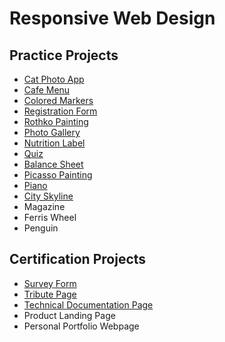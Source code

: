 # Responsive Web Design
## Practice Projects
- [Cat Photo App](https://github.com/karan-cheema/FreeCodeCamp.org/tree/main/Responsive%20Web%20Design/CatPhotoApp)
- [Cafe Menu](https://github.com/karan-cheema/FreeCodeCamp.org/tree/main/Responsive%20Web%20Design/Cafe%20Menu)
- [Colored Markers](https://github.com/karan-cheema/FreeCodeCamp.org/tree/main/Responsive%20Web%20Design/Colored%20Markers)
- [Registration Form](https://github.com/karan-cheema/FreeCodeCamp.org/tree/main/Responsive%20Web%20Design/Registration%20Form)
- [Rothko Painting](https://github.com/karan-cheema/FreeCodeCamp.org/tree/main/Responsive%20Web%20Design/Rothko%20Painting)
- [Photo Gallery](https://github.com/karan-cheema/FreeCodeCamp.org/tree/main/Responsive%20Web%20Design/Photo%20Gallery)
- [Nutrition Label](https://github.com/karan-cheema/FreeCodeCamp.org/tree/main/Responsive%20Web%20Design/Nutrition%20Label)
- [Quiz](https://github.com/karan-cheema/FreeCodeCamp.org/tree/main/Responsive%20Web%20Design/Quiz)
- [Balance Sheet](https://github.com/karan-cheema/FreeCodeCamp.org/tree/main/Responsive%20Web%20Design/Blalance%20Sheet)
- [Picasso Painting](https://github.com/karan-cheema/FreeCodeCamp.org/tree/main/Responsive%20Web%20Design/Picasso%20Painting)
- [Piano](https://github.com/karan-cheema/FreeCodeCamp.org/tree/main/Responsive%20Web%20Design/Piano)
- [City Skyline](https://github.com/karan-cheema/FreeCodeCamp.org/tree/main/Responsive%20Web%20Design/City%20Skyline)
- Magazine
- Ferris Wheel
- Penguin

## Certification Projects
- [Survey Form](https://github.com/karan-cheema/FreeCodeCamp.org/tree/main/Responsive%20Web%20Design/Certification/Registration%20Form)
- [Tribute Page](https://github.com/karan-cheema/FreeCodeCamp.org/tree/main/Responsive%20Web%20Design/Tribute%20Page)
- [Technical Documentation Page](https://github.com/karan-cheema/FreeCodeCamp.org/tree/main/Responsive%20Web%20Design/Certification/Technical%20Documentation%20Page)
- Product Landing Page
- Personal Portfolio Webpage
